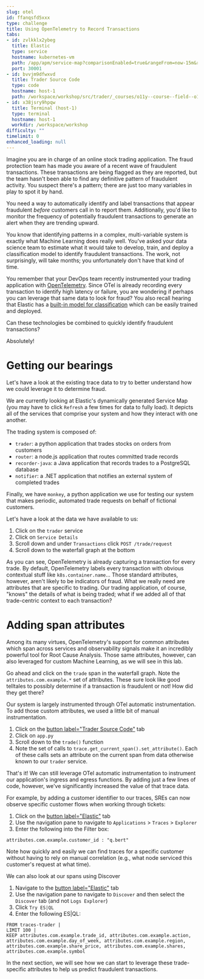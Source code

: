 ```yaml
---
slug: otel
id: ffanqsfd5xxx
type: challenge
title: Using OpenTelemetry to Record Transactions
tabs:
- id: zvlkklx2ybeg
  title: Elastic
  type: service
  hostname: kubernetes-vm
  path: /app/apm/service-map?comparisonEnabled=true&rangeFrom=now-15m&rangeTo=now&offset=1d&kuery=data_stream.type%20:%22traces%22%20
  port: 30001
- id: bvvjm9dfwxvd
  title: Trader Source Code
  type: code
  hostname: host-1
  path: /workspace/workshop/src/trader/_courses/o11y--course--field--o11y-300-fraud--main/app.py
- id: x38jsry9hpqw
  title: Terminal (host-1)
  type: terminal
  hostname: host-1
  workdir: /workspace/workshop
difficulty: ""
timelimit: 0
enhanced_loading: null
---
```

Imagine you are in charge of an online stock trading application. The fraud protection team has made you aware of a recent wave of fraudulent transactions. These transactions are being flagged as they are reported, but the team hasn't been able to find any definitive pattern of fraudulent activity. You suspect there's a pattern; there are just too many variables in play to spot it by hand.

You need a way to automatically identify and label transactions that appear fraudulent _before_ customers call in to report them. Additionally, you'd like to monitor the frequency of potentially fraudulent transactions to generate an alert when they are trending upward.

You know that identifying patterns in a complex, multi-variable system is exactly what Machine Learning does really well. You've asked your data science team to estimate what it would take to develop, train, and deploy a classification model to identify fraudulent transactions. The work, not surprisingly, will take months; you unfortunately don't have that kind of time.

You remember that your DevOps team recently instrumented your trading application with [OpenTelemetry](https://www.elastic.co/what-is/opentelemetry). Since OTel is already recording every transaction to identify high latency or failure, you are wondering if perhaps you can leverage that same data to look for fraud? You also recall hearing that Elastic has a [built-in model for classification](https://www.elastic.co/docs/explore-analyze/machine-learning/data-frame-analytics/ml-dfa-classification) which can be easily trained and deployed.

Can these technologies be combined to quickly identify fraudulent transactions?

Absolutely!

Getting our bearings
===
Let's have a look at the existing trace data to try to better understand how we could leverage it to determine fraud.

We are currently looking at Elastic's dynamically generated Service Map (you may have to click `Refresh` a few times for data to fully load). It depicts all of the services that comprise your system and how they interact with one another.

The trading system is composed of:
* `trader`: a python application that trades stocks on orders from customers
* `router`: a node.js application that routes committed trade records
* `recorder-java`: a Java application that records trades to a PostgreSQL database
* `notifier`: a .NET application that notifies an external system of completed trades

Finally, we have `monkey`, a python application we use for testing our system that makes periodic, automated trade requests on behalf of fictional customers.

Let's have a look at the data we have available to us:

1. Click on the `trader` service
2. Click on `Service Details`
3. Scroll down and under `Transactions` click `POST /trade/request`
4. Scroll down to the waterfall graph at the bottom

As you can see, OpenTelemetry is already capturing a transaction for every trade. By default, OpenTelemetry labels every transaction with obvious contextual stuff like `k8s.container.name`... Those standard attributes, however, aren't likely to be indicators of fraud. What we really need are attributes that are specific to trading. Our trading application, of course, "knows" the details of what is being traded; what if we added all of that trade-centric context to each transaction?

Adding span attributes
===
Among its many virtues, OpenTelemetry's support for common attributes which span across services and observability signals make it an incredibly powerful tool for Root Cause Analysis. Those same attributes, however, can also leveraged for custom Machine Learning, as we will see in this lab.

Go ahead and click on the `trade` span in the waterfall graph. Note the `attributes.com.example.*` set of attributes. These sure look like good telltales to possibly determine if a transaction is fraudulent or not! How did they get there?

Our system is largely instrumented through OTel automatic instrumentation. To add those custom attributes, we used a little bit of manual instrumentation.
1. Click on the [button label="Trader Source Code"](tab-1) tab
2. Click on `app.py`
3. Scroll down to the `trade()` function
4. Note the set of calls to `trace.get_current_span().set_attribute()`. Each of these calls sets an attribute on the current span from data otherwise known to our `trader` service.

That's it! We can still leverage OTel automatic instrumentation to instrument our application's ingress and egress functions. By adding just a few lines of code, however, we've significantly increased the value of that trace data.

For example, by adding a customer identifier to our traces, SREs can now observe specific customer flows when working through tickets:
1. Click on the [button label="Elastic"](tab-0) tab
2. Use the navigation pane to navigate to `Applications` > `Traces` > `Explorer`
3. Enter the following into the Filter box:
  ```
  attributes.com.example.customer_id : "q.bert"
  ```

Note how quickly and easily we can find traces for a specific customer without having to rely on manual correlation (e.g., what node serviced this customer's request at what time).

We can also look at our spans using Discover
1. Navigate to the [button label="Elastic"](tab-0) tab
2. Use the navigation pane to navigate to `Discover` and then select the `Discover` tab (and not `Logs Explorer`)
3. Click `Try ES|QL`
4. Enter the following ES|QL:
  ```
  FROM traces-trader |
  LIMIT 100 |
  KEEP attributes.com.example.trade_id, attributes.com.example.action, attributes.com.example.day_of_week, attributes.com.example.region, attributes.com.example.share_price, attributes.com.example.shares, attributes.com.example.symbol
  ```

In the next section, we will see how we can start to leverage these trade-specific attributes to help us predict fraudulent transactions.
